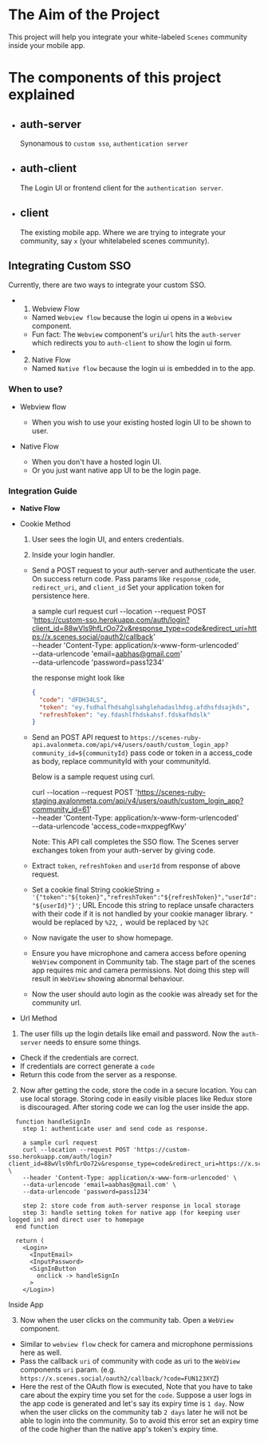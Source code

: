 # The Aim of the Project

This project will help you integrate your white-labeled `Scenes` community inside your mobile app.

# The components of this project explained

- ## auth-server
  Synonamous to `custom sso`, `authentication server`
- ## auth-client
  The Login UI or frontend client for the `authentication server`.
- ## client
  The existing mobile app. Where we are trying to integrate your community, say `x` (your whitelabeled scenes community).

## Integrating Custom SSO

Currently, there are two ways to integrate your custom SSO.

- 1. Webview Flow
  - Named `Webview flow` because the login ui opens in a `Webview` component.
  - Fun fact: The `Webview` component's `uri`/`url` hits the `auth-server` which redirects you to `auth-client` to show the login ui form.
- 2. Native Flow
  - Named `Native flow` because the login ui is embedded in to the app.

### When to use?

- Webview flow

  - When you wish to use your existing hosted login UI to be shown to user.

- Native Flow

  - When you don't have a hosted login UI.
  - Or you just want native app UI to be the login page.

### Integration Guide

- **Native Flow**

- Cookie Method

  1. User sees the login UI, and enters credentials.

  2. Inside your login handler.

  - Send a POST request to your auth-server and authenticate the user. On success return code. Pass params like `response_code`, `redirect_uri`, and `client_id`
    Set your application token for persistence here.

    a sample curl request
    curl --location --request POST 'https://custom-sso.herokuapp.com/auth/login?client_id=88wVls9hfLrOo72v&response_type=code&redirect_uri=https://x.scenes.social/oauth2/callback' \
    --header 'Content-Type: application/x-www-form-urlencoded' \
    --data-urlencode 'email=aabhas@gmail.com' \
    --data-urlencode 'password=pass1234'

    the response might look like

    ```json
    {
      "code": "dFDH34LS",
      "token": "ey.fsdhalfhdsahglsahglehadaslhdsg.afdhsfdsajkds",
      "refreshToken": "ey.fdashlfhdskahsf.fdskafhdslk"
    }
    ```

  - Send an POST API request to `https://scenes-ruby-api.avalonmeta.com/api/v4/users/oauth/custom_login_app?community_id=${communityId}`
    pass code or token in a access_code as body, replace communityId with your communityId.

    Below is a sample request using curl.

    curl --location --request POST 'https://scenes-ruby-staging.avalonmeta.com/api/v4/users/oauth/custom_login_app?community_id=61' \
    --header 'Content-Type: application/x-www-form-urlencoded' \
    --data-urlencode 'access_code=mxppegfKwy'

    Note: This API call completes the SSO flow. The Scenes server exchanges token from your auth-server by giving code.

  - Extract `token`, `refreshToken` and `userId` from response of above request.
  - Set a cookie
    final String cookieString = `'{"token":"${token}","refreshToken":"${refreshToken}","userId":"${userId}"}'`;
    URL Encode this string to replace unsafe characters with their code if it is not handled by your cookie manager library. `"` would be replaced by `%22`, `,` would be replaced by `%2C`

  - Now navigate the user to show homepage.

  - Ensure you have microphone and camera access before opening `WebView` component in Community tab. The stage part of the scenes app requires mic and camera permissions. Not doing this step will result in `WebView` showing abnormal behaviour.

  - Now the user should auto login as the cookie was already set for the community url.

- Url Method

1. The user fills up the login details like email and password. Now the `auth-server` needs to ensure some things.

- Check if the credentials are correct.
- If credentials are correct generate a `code`
- Return this code from the server as a response.

2. Now after getting the code, store the code in a secure location. You can use local storage. Storing code in easily visible places like Redux store is discouraged. After storing code we can log the user inside the app.

```
  function handleSignIn
    step 1: authenticate user and send code as response.

    a sample curl request
    curl --location --request POST 'https://custom-sso.herokuapp.com/auth/login?client_id=88wVls9hfLrOo72v&response_type=code&redirect_uri=https://x.scenes.social/oauth2/callback' \
    --header 'Content-Type: application/x-www-form-urlencoded' \
    --data-urlencode 'email=aabhas@gmail.com' \
    --data-urlencode 'password=pass1234'

    step 2: store code from auth-server response in local storage
    step 3: handle setting token for native app (for keeping user logged in) and direct user to homepage
  end function

  return (
    <Login>
      <InputEmail>
      <InputPassword>
      <SignInButton
        onclick -> handleSignIn
      >
    </Login>)
```

Inside App

3. Now when the user clicks on the community tab. Open a `WebView` component.

- Similar to `webview flow` check for camera and microphone permissions here as well.
- Pass the callback `uri` of community with code as uri to the `WebView` components `uri` param. (e.g. `https://x.scenes.social/oauth2/callback/?code=FUN123XYZ`)
- Here the rest of the OAuth flow is executed, Note that you have to take care about the expiry time you set for the `code`. Suppose a user logs in the app code is generated and let's say its expiry time is `1 day`. Now when the user clicks on the community tab `2 days` later he will not be able to login into the community. So to avoid this error set an expiry time of the code higher than the native app's token's expiry time.
